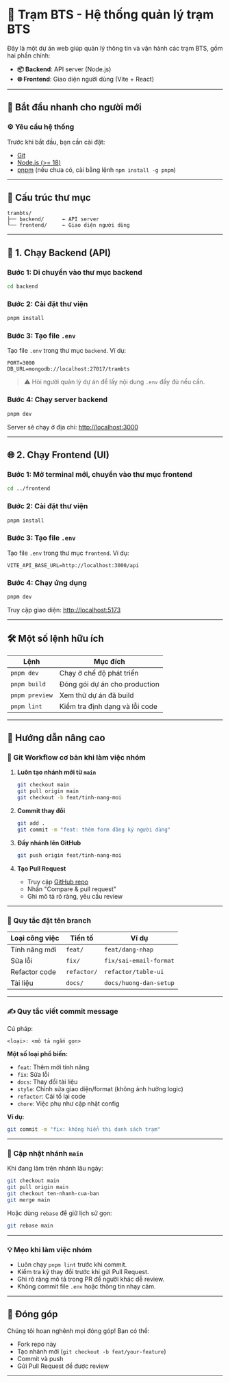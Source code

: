 # 📡 Trạm BTS - Hệ thống quản lý trạm BTS

Đây là một dự án web giúp quản lý thông tin và vận hành các trạm BTS, gồm hai phần chính:

- **📦 Backend**: API server (Node.js)
- **🌐 Frontend**: Giao diện người dùng (Vite + React)

---

## 🚀 Bắt đầu nhanh cho người mới

### ⚙️ Yêu cầu hệ thống

Trước khi bắt đầu, bạn cần cài đặt:

- [Git](https://git-scm.com/)
- [Node.js (>= 18)](https://nodejs.org/)
- [pnpm](https://pnpm.io/) (nếu chưa có, cài bằng lệnh `npm install -g pnpm`)

---

## 📂 Cấu trúc thư mục

```
trambts/
├── backend/      ← API server
└── frontend/     ← Giao diện người dùng
```

---

## 🔧 1. Chạy Backend (API)

### Bước 1: Di chuyển vào thư mục backend

```bash
cd backend
```

### Bước 2: Cài đặt thư viện

```bash
pnpm install
```

### Bước 3: Tạo file `.env`

Tạo file `.env` trong thư mục `backend`. Ví dụ:

```env
PORT=3000
DB_URL=mongodb://localhost:27017/trambts
```

> ⚠️ Hỏi người quản lý dự án để lấy nội dung `.env` đầy đủ nếu cần.

### Bước 4: Chạy server backend

```bash
pnpm dev
```

Server sẽ chạy ở địa chỉ: [http://localhost:3000](http://localhost:3000)

---

## 🌐 2. Chạy Frontend (UI)

### Bước 1: Mở terminal mới, chuyển vào thư mục frontend

```bash
cd ../frontend
```

### Bước 2: Cài đặt thư viện

```bash
pnpm install
```

### Bước 3: Tạo file `.env`

Tạo file `.env` trong thư mục `frontend`. Ví dụ:

```env
VITE_API_BASE_URL=http://localhost:3000/api
```

### Bước 4: Chạy ứng dụng

```bash
pnpm dev
```

Truy cập giao diện: [http://localhost:5173](http://localhost:5173)

---

## 🛠️ Một số lệnh hữu ích

| Lệnh           | Mục đích                       |
| -------------- | ------------------------------ |
| `pnpm dev`     | Chạy ở chế độ phát triển       |
| `pnpm build`   | Đóng gói dự án cho production  |
| `pnpm preview` | Xem thử dự án đã build         |
| `pnpm lint`    | Kiểm tra định dạng và lỗi code |

---

## 🧠 Hướng dẫn nâng cao

### 🌿 Git Workflow cơ bản khi làm việc nhóm

1. **Luôn tạo nhánh mới từ `main`**

   ```bash
   git checkout main
   git pull origin main
   git checkout -b feat/tinh-nang-moi
   ```

2. **Commit thay đổi**

   ```bash
   git add .
   git commit -m "feat: thêm form đăng ký người dùng"
   ```

3. **Đẩy nhánh lên GitHub**

   ```bash
   git push origin feat/tinh-nang-moi
   ```

4. **Tạo Pull Request**
   - Truy cập [GitHub repo](https://github.com/kizen1/trambts)
   - Nhấn "Compare & pull request"
   - Ghi mô tả rõ ràng, yêu cầu review

---

### 📝 Quy tắc đặt tên branch

| Loại công việc | Tiền tố     | Ví dụ                  |
| -------------- | ----------- | ---------------------- |
| Tính năng mới  | `feat/`     | `feat/dang-nhap`       |
| Sửa lỗi        | `fix/`      | `fix/sai-email-format` |
| Refactor code  | `refactor/` | `refactor/table-ui`    |
| Tài liệu       | `docs/`     | `docs/huong-dan-setup` |

---

### ✍️ Quy tắc viết commit message

Cú pháp:

```
<loại>: <mô tả ngắn gọn>
```

**Một số loại phổ biến:**

- `feat`: Thêm mới tính năng
- `fix`: Sửa lỗi
- `docs`: Thay đổi tài liệu
- `style`: Chỉnh sửa giao diện/format (không ảnh hưởng logic)
- `refactor`: Cải tổ lại code
- `chore`: Việc phụ như cập nhật config

**Ví dụ:**

```bash
git commit -m "fix: không hiển thị danh sách trạm"
```

---

### 🔄 Cập nhật nhánh `main`

Khi đang làm trên nhánh lâu ngày:

```bash
git checkout main
git pull origin main
git checkout ten-nhanh-cua-ban
git merge main
```

Hoặc dùng `rebase` để giữ lịch sử gọn:

```bash
git rebase main
```

---

### 💡 Mẹo khi làm việc nhóm

- Luôn chạy `pnpm lint` trước khi commit.
- Kiểm tra kỹ thay đổi trước khi gửi Pull Request.
- Ghi rõ ràng mô tả trong PR để người khác dễ review.
- Không commit file `.env` hoặc thông tin nhạy cảm.

---

## 🤝 Đóng góp

Chúng tôi hoan nghênh mọi đóng góp! Bạn có thể:

- Fork repo này
- Tạo nhánh mới (`git checkout -b feat/your-feature`)
- Commit và push
- Gửi Pull Request để được review

---
